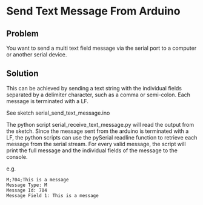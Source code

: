 # Send Text Message From Arduino

## Problem

You want to send a multi text field message via the serial port to a computer or another serial device.

## Solution

This can be achieved by sending a text string with the individual fields separated by a delimiter character, such as a comma or semi-colon.
Each message is terminated with a LF.

See sketch serial_send_text_message.ino

The python script serial_receive_text_message.py will read the output from the sketch. Since the message sent from the arduino is terminated
with a LF, the python scripts can use the pySerial readline function to retrieve each message from the serial stream. For every valid message,
the script will print the full message and the individual fields of the message to the console.

e.g.
```
M;704;This is a message
Message Type: M
Message Id: 704
Message Field 1: This is a message
```